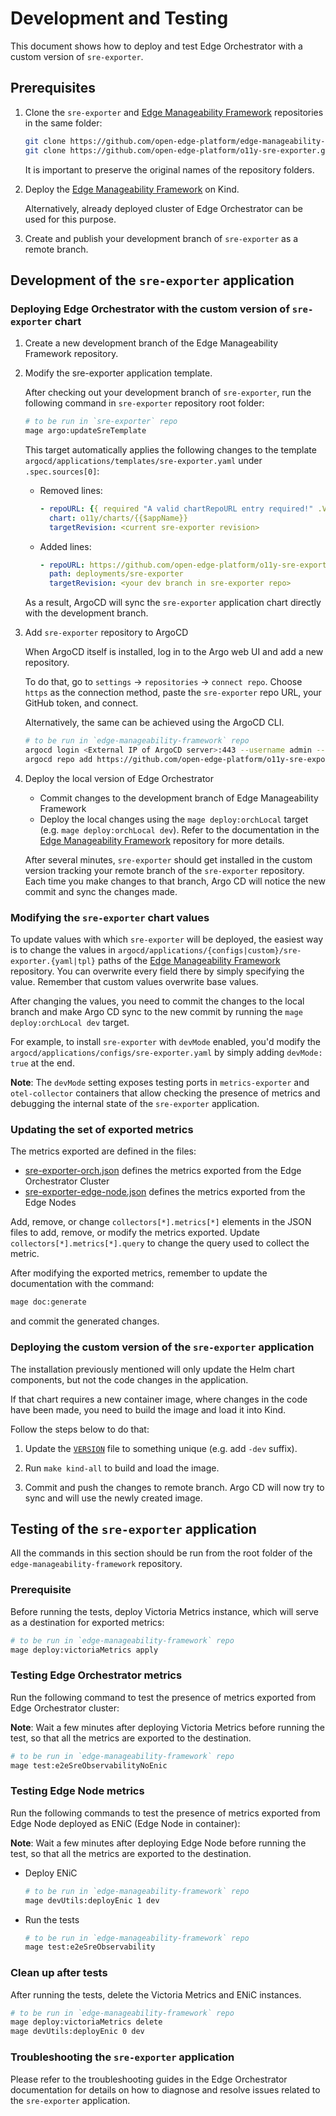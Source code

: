 <!--
SPDX-FileCopyrightText: (C) 2025 Intel Corporation
SPDX-License-Identifier: Apache-2.0
-->

# Development and Testing

This document shows how to deploy and test Edge Orchestrator with a custom version of `sre-exporter`.

[Edge Manageability Framework]: https://github.com/open-edge-platform/edge-manageability-framework

## Prerequisites

1. Clone the `sre-exporter` and [Edge Manageability Framework] repositories in the same folder:

   ```bash
   git clone https://github.com/open-edge-platform/edge-manageability-framework.git
   git clone https://github.com/open-edge-platform/o11y-sre-exporter.git
   ```

   It is important to preserve the original names of the repository folders.

1. Deploy the [Edge Manageability Framework] on Kind.

   Alternatively, already deployed cluster of Edge Orchestrator can be used for this purpose.

1. Create and publish your development branch of `sre-exporter` as a remote branch.

## Development of the `sre-exporter` application

### Deploying Edge Orchestrator with the custom version of `sre-exporter` chart

1. Create a new development branch of the Edge Manageability Framework repository.

1. Modify the sre-exporter application template.

   After checking out your development branch of `sre-exporter`, run the following command in `sre-exporter` repository root folder:

   ```bash
   # to be run in `sre-exporter` repo
   mage argo:updateSreTemplate
   ```

   This target automatically applies the following changes to the template `argocd/applications/templates/sre-exporter.yaml`
   under `.spec.sources[0]`:

    - Removed lines:

      ```yaml
      - repoURL: {{ required "A valid chartRepoURL entry required!" .Values.argo.chartRepoURL }}
        chart: o11y/charts/{{$appName}}
        targetRevision: <current sre-exporter revision>
      ```

    - Added lines:

       ```yaml
       - repoURL: https://github.com/open-edge-platform/o11y-sre-exporter
         path: deployments/sre-exporter
         targetRevision: <your dev branch in sre-exporter repo>
       ```

   As a result, ArgoCD will sync the `sre-exporter` application chart directly with the development branch.

1. Add `sre-exporter` repository to ArgoCD

   When ArgoCD itself is installed, log in to the Argo web UI and add a new repository.

   To do that, go to `settings` -> `repositories` -> `connect repo`.
   Choose `https` as the connection method, paste the `sre-exporter` repo URL, your GitHub token, and connect.

   Alternatively, the same can be achieved using the ArgoCD CLI.

    ```bash
    # to be run in `edge-manageability-framework` repo
    argocd login <External IP of ArgoCD server>:443 --username admin --password <ArgoCD admin password> --insecure
    argocd repo add https://github.com/open-edge-platform/o11y-sre-exporter --username $GITHUB_USER --password $GITHUB_API_TOKEN
    ```

1. Deploy the local version of Edge Orchestrator

   - Commit changes to the development branch of Edge Manageability Framework
   - Deploy the local changes using the `mage deploy:orchLocal` target (e.g. `mage deploy:orchLocal dev`). Refer to the documentation in the
   [Edge Manageability Framework] repository for more details.

   After several minutes, `sre-exporter` should get installed in the custom version tracking your remote branch of the `sre-exporter` repository.
   Each time you make changes to that branch, Argo CD will notice the new commit and sync the changes made.

### Modifying the `sre-exporter` chart values

To update values with which `sre-exporter` will be deployed, the easiest way is to change the values in `argocd/applications/{configs|custom}/sre-exporter.{yaml|tpl}` paths of the [Edge Manageability Framework] repository.
You can overwrite every field there by simply specifying the value. Remember that custom values overwrite base values.

After changing the values, you need to commit the changes to the local branch and make Argo CD sync to the new commit by running the `mage deploy:orchLocal dev` target.

For example, to install `sre-exporter` with `devMode` enabled, you'd modify the `argocd/applications/configs/sre-exporter.yaml` by simply adding `devMode: true` at the end.

**Note**: The `devMode` setting exposes testing ports in `metrics-exporter` and `otel-collector` containers that allow checking the presence of metrics and debugging the internal state of the `sre-exporter` application.

### Updating the set of exported metrics

The metrics exported are defined in the files:

- [sre-exporter-orch.json](../deployments/sre-exporter/files/configs/sre-exporter-orch.json) defines the metrics exported from the Edge Orchestrator Cluster
- [sre-exporter-edge-node.json](../deployments/sre-exporter/files/configs/sre-exporter-edge-node.json) defines the metrics exported from the Edge Nodes

Add, remove, or change `collectors[*].metrics[*]` elements in the JSON files to add, remove, or modify the metrics exported.
Update `collectors[*].metrics[*].query` to change the query used to collect the metric.

After modifying the exported metrics, remember to update the documentation with the command:

```bash
mage doc:generate
```

and commit the generated changes.

### Deploying the custom version of the `sre-exporter` application

The installation previously mentioned will only update the Helm chart components, but not the code changes in the application.

If that chart requires a new container image, where changes in the code have been made, you need to build the image and load it into Kind.

Follow the steps below to do that:

1. Update the [`VERSION`](../VERSION) file to something unique (e.g. add `-dev` suffix).

1. Run `make kind-all` to build and load the image.

1. Commit and push the changes to remote branch. Argo CD will now try to sync and will use the newly created image.

## Testing of the `sre-exporter` application

All the commands in this section should be run from the root folder of the `edge-manageability-framework` repository.

### Prerequisite

Before running the tests, deploy Victoria Metrics instance, which will serve as a destination for exported metrics:

   ```bash
   # to be run in `edge-manageability-framework` repo
   mage deploy:victoriaMetrics apply
   ```

### Testing Edge Orchestrator metrics

Run the following command to test the presence of metrics exported from Edge Orchestrator cluster:

   **Note**: Wait a few minutes after deploying Victoria Metrics before running the test, so that all the metrics are exported to the destination.

   ```bash
   # to be run in `edge-manageability-framework` repo
   mage test:e2eSreObservabilityNoEnic
   ```

### Testing Edge Node metrics

Run the following commands to test the presence of metrics exported from Edge Node deployed as ENiC (Edge Node in container):

**Note**: Wait a few minutes after deploying Edge Node before running the test, so that all the metrics are exported to the destination.

- Deploy ENiC

  ```bash
  # to be run in `edge-manageability-framework` repo
  mage devUtils:deployEnic 1 dev
  ```

- Run the tests

  ```bash
  # to be run in `edge-manageability-framework` repo
  mage test:e2eSreObservability
  ```

### Clean up after tests

After running the tests, delete the Victoria Metrics and ENiC instances.

   ```bash
   # to be run in `edge-manageability-framework` repo
   mage deploy:victoriaMetrics delete
   mage devUtils:deployEnic 0 dev
   ```

### Troubleshooting the `sre-exporter` application

Please refer to the troubleshooting guides in the Edge Orchestrator documentation for details on how to diagnose and resolve issues related to the `sre-exporter` application.
